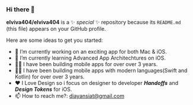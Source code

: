 ### Hi there 👋


**elviva404/elviva404** is a ✨ _special_ ✨ repository because its `README.md` (this file) appears on your GitHub profile.

Here are some ideas to get you started:

 - 🔭 I’m currently working on an exciting app for both Mac & iOS. 
 - 🌱 I’m currently learning Advanced App Architechtures on iOS. 
 - 👴🏿 I have been building mobile apps for over over 3 years. 
 - 👴🏿 I have been building mobile apps with modern languages(Swift and Kotlin) for over over 3 years. 
 - ❤️ I Love Design so i focus on designer to developer ***Handoffs*** and ***Design Tokens*** for iOS.
 - 📫 How to reach me?:  diayansiat@gmail.com

